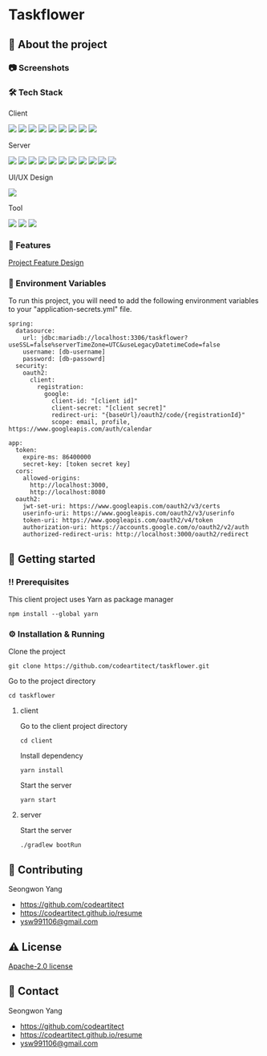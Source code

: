 # Taskflower

## 🌟 About the project

### 📷 Screenshots

### 🛠️ Tech Stack

Client

<p>
<img src="https://img.shields.io/badge/React-20232A?style=for-the-badge&logo=react&logoColor=61DAFB" />
<img src="https://img.shields.io/badge/TypeScript-007ACC?style=for-the-badge&logo=typescript&logoColor=white" />
<img src="https://img.shields.io/badge/ts--node-3178C6?style=for-the-badge&logo=ts-node&logoColor=white" />
<img src="https://img.shields.io/badge/Node%20js-339933?style=for-the-badge&logo=nodedotjs&logoColor=white" />
<img src="https://img.shields.io/badge/Yarn-2C8EBB?style=for-the-badge&logo=yarn&logoColor=white" />
<img src="https://img.shields.io/badge/Tailwind_CSS-38B2AC?style=for-the-badge&logo=tailwind-css&logoColor=white" />
<img src="https://img.shields.io/badge/daisyUI-1ad1a5?style=for-the-badge&logo=daisyui&logoColor=white" />
<img src="https://img.shields.io/badge/json-5E5C5C?style=for-the-badge&logo=json&logoColor=white" />
<img src="https://img.shields.io/badge/eslint-3A33D1?style=for-the-badge&logo=eslint&logoColor=white" />
</p>

Server

<p>
<img src="https://img.shields.io/badge/Spring-6DB33F?style=for-the-badge&logo=spring&logoColor=white" />
<img src="https://img.shields.io/badge/Spring_Boot-F2F4F9?style=for-the-badge&logo=spring-boot" />
<img src="https://img.shields.io/badge/Spring_Security-6DB33F?style=for-the-badge&logo=Spring-Security&logoColor=white" />
<img src="https://img.shields.io/badge/Google_Cloud-4285F4?style=for-the-badge&logo=google-cloud&logoColor=white" />
<img src="https://img.shields.io/badge/gradle-02303A?style=for-the-badge&logo=gradle&logoColor=white" />
<img src="https://img.shields.io/badge/JWT-000000?style=for-the-badge&logo=JSON%20web%20tokens&logoColor=white" />
<img src="https://img.shields.io/badge/json-5E5C5C?style=for-the-badge&logo=json&logoColor=white" />
<img src="https://img.shields.io/badge/OpenJDK-ED8B00?style=for-the-badge&logo=openjdk&logoColor=white" />
<img src="https://img.shields.io/badge/SonarLint-CB2029?style=for-the-badge&logo=sonarlint&logoColor=white" />
<img src="https://img.shields.io/badge/Hibernate-59666C?style=for-the-badge&logo=Hibernate&logoColor=white" />
<img src="https://img.shields.io/badge/MariaDB-003545?style=for-the-badge&logo=mariadb&logoColor=white" />
</p>

UI/UX Design

<p>
    <img src="https://img.shields.io/badge/figma-%23F24E1E.svg?style=for-the-badge&logo=figma&logoColor=white" />
</p>


Tool

<p>
<img src="https://img.shields.io/badge/Postman-FF6C37?style=for-the-badge&logo=Postman&logoColor=white" />
<img src="https://img.shields.io/badge/NeoVim-%2357A143.svg?&style=for-the-badge&logo=neovim&logoColor=white" />
<img src="https://img.shields.io/badge/WebStorm-000000?style=for-the-badge&logo=WebStorm&logoColor=white" />
</p>


### 🎯 Features

[Project Feature Design](./document/Project_Feature_Design.md)

### 🔑 Environment Variables

To run this project, you will need to add the following environment variables to your "application-secrets.yml" file.

```
spring:
  datasource:
    url: jdbc:mariadb://localhost:3306/taskflower?useSSL=false%serverTimeZone=UTC&useLegacyDatetimeCode=false
    username: [db-username]
    password: [db-passowrd]
  security:
    oauth2:
      client:
        registration:
          google:
            client-id: "[client id]"
            client-secret: "[client secret]"
            redirect-uri: "{baseUrl}/oauth2/code/{registrationId}"
            scope: email, profile, https://www.googleapis.com/auth/calendar

app:
  token:
    expire-ms: 86400000
    secret-key: [token secret key]
  cors:
    allowed-origins:
      http://localhost:3000,
      http://localhost:8080
  oauth2:
    jwt-set-uri: https://www.googleapis.com/oauth2/v3/certs
    userinfo-uri: https://www.googleapis.com/oauth2/v3/userinfo
    token-uri: https://www.googleapis.com/oauth2/v4/token
    authorization-uri: https://accounts.google.com/o/oauth2/v2/auth
    authorized-redirect-uris: http://localhost:3000/oauth2/redirect
```



## 🧰  Getting started

### ‼️ Prerequisites

This client project uses Yarn as package manager

```
npm install --global yarn
```

### ⚙️ Installation & Running

Clone the project

```
git clone https://github.com/codeartitect/taskflower.git
```

Go to the project directory

```
cd taskflower
```

1. client

   Go to the client project directory

   ```
   cd client
   ```

   Install dependency

   ```
   yarn install
   ```

   Start the server

   ```
   yarn start
   ```

2. server

   Start the server

   ```
   ./gradlew bootRun
   ```


## 👋 Contributing

Seongwon Yang

- https://github.com/codeartitect
- https://codeartitect.github.io/resume
- ysw991106@gmail.com

## ⚠️ License

[Apache-2.0 license](./LICENSE)

## 🤝 Contact

Seongwon Yang

- https://github.com/codeartitect
- https://codeartitect.github.io/resume
- ysw991106@gmail.com